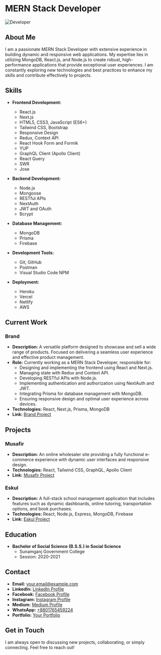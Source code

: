 # MERN Stack Developer

![Developer](https://rukonpro.vercel.app/static/media/profile.3eb115d1.jpg)  <!-- Replace with your image URL if needed -->

## About Me

I am a passionate MERN Stack Developer with extensive experience in building dynamic and responsive web applications. My expertise lies in utilizing MongoDB, React.js, and Node.js to create robust, high-performance applications that provide exceptional user experiences. I am constantly exploring new technologies and best practices to enhance my skills and contribute effectively to projects.

## Skills

- **Frontend Development:**
  - React.js
  - Next.js
  - HTML5, CSS3, JavaScript (ES6+)
  - Tailwind CSS, Bootstrap
  - Responsive Design
  - Redux, Context API
  - React Hook Form and Formik
  - YUP
  - GraphQL Client (Apollo Client)
  - React Query
  - SWR
  - Jose

- **Backend Development:**
  - Node.js
  - Mongoose
  - RESTful APIs
  - NextAuth
  - JWT and OAuth
  - Bcrypt

- **Database Management:**
  - MongoDB
  - Prisma
  - Firebase

- **Development Tools:**
  - Git, GitHub
  - Postman
  - Visual Studio Code
  NPM

- **Deployment:**
  - Heroku
  - Vercel
  - Netlify
  - AWS

## Current Work

### Brand
- **Description:** A versatile platform designed to showcase and sell a wide range of products. Focused on delivering a seamless user experience and effective product management.
- **Role:** Currently working as a MERN Stack Developer, responsible for:
  - Designing and implementing the frontend using React and Next.js.
  - Managing state with Redux and Context API.
  - Developing RESTful APIs with Node.js.
  - Implementing authentication and authorization using NextAuth and JWT.
  - Integrating Prisma for database management with MongoDB.
  - Ensuring responsive design and optimal user experience across devices.
- **Technologies:** React, Next.js, Prisma, MongoDB
- **Link:** [Brand Project](https://brand-rukon.vercel.app)

## Projects

### Musafir
- **Description:** An online wholesaler site providing a fully functional e-commerce experience with dynamic user interfaces and responsive design.
- **Technologies:** React, Tailwind CSS, GraphQL, Apollo Client
- **Link:** [Musafir Project](https://www.musafira2z.com)

### Eskul
- **Description:** A full-stack school management application that includes features such as dynamic dashboards, online tutoring, transportation options, and book purchases.
- **Technologies:** React, Node.js, Express, MongoDB, Firebase
- **Link:** [Eskul Project](https://eskul-avengers.web.app/)

## Education

- **Bachelor of Social Science (B.S.S.) in Social Science**
  - Sunamganj Government College
  - Session: 2020-2021

## Contact

- **Email:** your.email@example.com  <!-- Replace with your actual email -->
- **LinkedIn:** [LinkedIn Profile](https://www.linkedin.com/in/rukonpro)
- **Facebook:** [Facebook Profile](https://www.facebook.com/rukonpro)
- **Instagram:** [Instagram Profile](https://www.instagram.com/rukonpro)
- **Medium:** [Medium Profile](https://medium.com/@rukonpro)
- **WhatsApp:** [+8801765459224](https://wa.me/+8801765459224)
- **Portfolio:** [Your Portfolio](https://rukonpro.vercel.app)

## Get in Touch

I am always open to discussing new projects, collaborating, or simply connecting. Feel free to reach out!